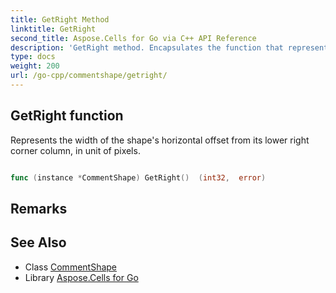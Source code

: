 ```yaml
---
title: GetRight Method 
linktitle: GetRight
second_title: Aspose.Cells for Go via C++ API Reference
description: 'GetRight method. Encapsulates the function that represents getright in Go.'
type: docs
weight: 200
url: /go-cpp/commentshape/getright/
---
```


## GetRight function

Represents the width of the shape's horizontal  offset from its lower right corner column, in unit of pixels.

```go

func (instance *CommentShape) GetRight()  (int32,  error) 

```

## Remarks


## See Also

* Class [CommentShape](../)
* Library [Aspose.Cells for Go](../../)
